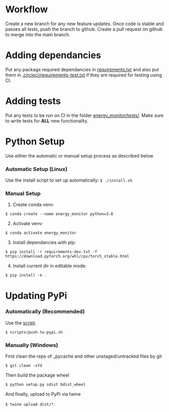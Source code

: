 # Workflow
Create a new branch for any new feature updates. Once code is stable and passes all tests, push the branch to github. Create a pull request on github to merge into the main branch.

# Adding dependancies
Put any package required dependancies in [requirements.txt](./requirements.txt) and also put them in [.circleci/requirements-test.txt](.circleci/requirements-test.txt) if they are required for testing using CI.

# Adding tests
Put any tests to be run on CI in the folder [energy_monitor/tests/](energy_monitor/tests/misc). Make sure to write tests for **ALL** new functionality.

# Python Setup
Use either the automatic or manual setup process as described below

### Automatic Setup (Linux)
Use the install script to set up automatically:
`$ ./install.sh`

### Manual Setup

1. Create conda venv:

`$ conda create --name energy_monitor python=3.8`

2. Activate venv:

`$ conda activate energy_monitor`

3. Install dependancies with pip:

`$ pip install -r requirements-dev.txt -f https://download.pytorch.org/whl/cpu/torch_stable.html`

4. Install current dir in editable mode:

`$ pip install -e .`

# Updating PyPi
### Automatically (Recommended)
Use the [script](https://github.com/iaitp/2021-A/blob/main/scripts/push-to-pypi.sh).

`
$ scripts/push-to-pypi.sh
`

### Manually (Windows)
First clean the repo of _pycache and other unstaged/untracked files by git

`$ git clean -xfd`

Then build the package wheel

`$ python setup.py sdist bdist_wheel`

And finally, upload to PyPi via twine

`$ twine upload dist/*`.
